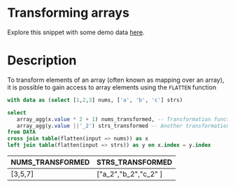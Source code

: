 # Transforming arrays

Explore this snippet with some demo data [here](https://count.co/n/UPNSCO974GQ?vm=e).

# Description

To transform elements of an array (often known as mapping over an array), it is possible to gain access to array elements using the `FLATTEN` function

```sql
with data as (select [1,2,3] nums, ['a', 'b', 'c'] strs)

select
   array_agg(x.value * 2 + 1) nums_transformed, -- Transformation function
   array_agg(y.value ||'_2') strs_transformed -- Another transformation function
from DATA
cross join table(flatten(input => nums)) as x
left join table(flatten(input => strs)) as y on x.index = y.index
```

| NUMS_TRANSFORMED | STRS_TRANSFORMED     |
|------------------|----------------------|
| [3,5,7]          | ["a_2","b_2","c_2" ] |
